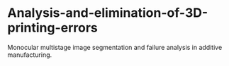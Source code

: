 # Analysis-and-elimination-of-3D-printing-errors
Monocular multistage image segmentation and failure analysis in additive manufacturing.
